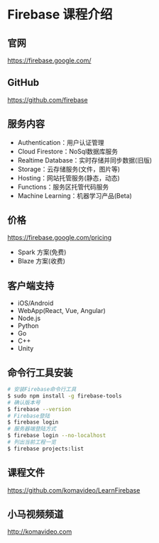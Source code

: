 Firebase 课程介绍
=================

## 官网

https://firebase.google.com/

## GitHub

https://github.com/firebase

## 服务内容

+ Authentication：用户认证管理
+ Cloud Firestore：NoSql数据库服务
+ Realtime Database：实时存储并同步数据(旧版)
+ Storage：云存储服务(文件，图片等)
+ Hosting：网站托管服务(静态，动态)
+ Functions：服务区托管代码服务
+ Machine Learning：机器学习产品(Beta)

## 价格

https://firebase.google.com/pricing

+ Spark 方案(免费)
+ Blaze 方案(收费)

## 客户端支持

+ iOS/Android
+ WebApp(React, Vue, Angular)
+ Node.js
+ Python
+ Go
+ C++
+ Unity

## 命令行工具安装

~~~bash
# 安装Firebase命令行工具
$ sudo npm install -g firebase-tools
# 确认版本号
$ firebase --version
# Firebase登陆
$ firebase login
# 服务器端登陆方式
$ firebase login --no-localhost
# 列出当前工程一览
$ firebase projects:list
~~~

## 课程文件

https://github.com/komavideo/LearnFirebase

## 小马视频频道

http://komavideo.com